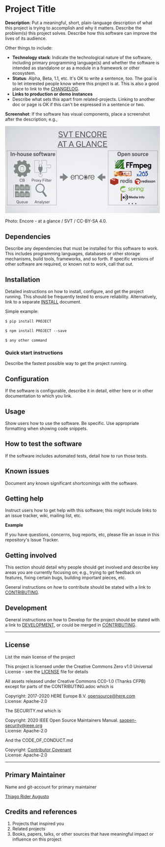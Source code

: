 # Project Title

**Description**:  Put a meaningful, short, plain-language description of what
this project is trying to accomplish and why it matters.
Describe the problem(s) this project solves.
Describe how this software can improve the lives of its audience.

Other things to include:

  - **Technology stack**: Indicate the technological nature of the software, including primary programming language(s) and whether the software is intended as standalone or as a module in a framework or other ecosystem.
  - **Status**:  Alpha, Beta, 1.1, etc. 
	It's OK to write a sentence, too. The goal is to let interested people know where this project is at. This is also a good place to link to the [CHANGELOG](CHANGELOG.md).
  - **Links to production or demo instances**
  - Describe what sets this apart from related-projects. 
	Linking to another doc or page is OK if this can't be expressed in a sentence or two.


**Screenshot**: If the software has visual components, place a screenshot after the description; e.g.,

![Photo: Encore - at a glance / SVT / CC-BY-SA 4.0](https://github.com/thiagorider/template_oss/blob/main/screenshot.jpeg)
<figcaption>Photo: Encore - at a glance / SVT / CC-BY-SA 4.0.</figcaption>


## Dependencies

Describe any dependencies that must be installed for this software to work.
This includes programming languages, databases or other storage mechanisms, build tools, frameworks, and so forth.
If specific versions of other software are required, or known not to work, call that out.

## Installation

Detailed instructions on how to install, configure, and get the project running.
This should be frequently tested to ensure reliability. Alternatively, link to
a separate [INSTALL](docs/INSTALL.md) document.

Simple example:

`$ pip install PROJECT`

`$ npm install PROJECT --save`

`$ any other command`


### Quick start instructions

Describe the fastest possible way to get the project running.

## Configuration

If the software is configurable, describe it in detail, either here or in other documentation to which you link.

## Usage

Show users how to use the software.
Be specific.
Use appropriate formatting when showing code snippets.

## How to test the software

If the software includes automated tests, detail how to run those tests.

## Known issues

Document any known significant shortcomings with the software.

## Getting help

Instruct users how to get help with this software; this might include links to an issue tracker, wiki, mailing list, etc.

**Example**

If you have questions, concerns, bug reports, etc, please file an issue in this repository's Issue Tracker.

## Getting involved

This section should detail why people should get involved and describe key areas you are
currently focusing on; e.g., trying to get feedback on features, fixing certain bugs, building
important pieces, etc.

General instructions on _how_ to contribute should be stated with a link to [CONTRIBUTING](docs/CONTRIBUTING.md).


## Development

General instructions on how to Develop for the project should be stated with a link to [DEVELOPMENT](docs/DEVELOPMENT.md), or could be merged in [CONTRIBUTING](docs/CONTRIBUTING.md).

----

## License

List the main license of the project

This project is licensed under the Creative Commons Zero v1.0 Universal License - see the [LICENSE](LICENSE) file for details

All assets released under Creative Commons CC0-1.0 (Thanks CFPB) except for parts of the CONTRIBUTING.adoc which is

Copyright: 2017-2020 HERE Europe B.V. <opensource@here.com>  
License: Apache-2.0

The SECURITY.md which is

Copyright: 2020 IEEE Open Source Maintainers Manual. <saopen-security@ieee.org>  
License: Apache-2.0

And the CODE_OF_CONDUCT.md

Copyright: [Contributor Covenant](https://www.contributor-covenant.org/)  
License: Apache-2.0

----

## Primary Maintainer

Name and git-account for primary maintainer 

[Thiago Rider Augusto](https://github.com/thiagorider)  

## Credits and references

1. Projects that inspired you
2. Related projects
3. Books, papers, talks, or other sources that have meaningful impact or influence on this project

